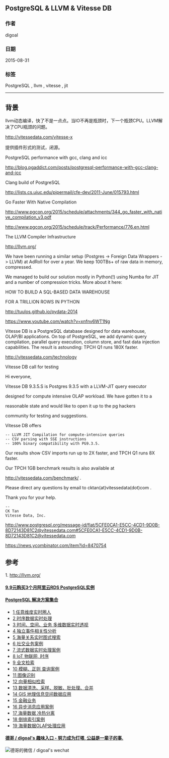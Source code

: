## PostgreSQL & LLVM & Vitesse DB  
                                                                             
### 作者                                                            
digoal                                                            
                                                            
### 日期                                                             
2015-08-31                                                    
                                                              
### 标签                                                            
PostgreSQL , llvm , vitesse , jit    
                                                                        
----                                                                        
                                                                         
## 背景                                                             
llvm动态编译，快了不是一点点。当IO不再是瓶颈时，下一个瓶颈CPU。LLVM解决了CPU瓶颈的问题。  
  
http://vitessedata.com/vitesse-x  
  
提供插件形式的测试，闭源。   
  
  
PostgreSQL performance with gcc, clang and icc  
  
http://blog.pgaddict.com/posts/postgresql-performance-with-gcc-clang-and-icc  
  
Clang build of PostgreSQL  
  
http://lists.cs.uiuc.edu/pipermail/cfe-dev/2011-June/015793.html  
  
Go Faster With Native Compilation  
  
http://www.pgcon.org/2015/schedule/attachments/344_go_faster_with_native_compilation_v3.pdf  
  
http://www.pgcon.org/2015/schedule/track/Performance/776.en.html  
  
The LLVM Compiler Infrastructure  
  
http://llvm.org/  
  
  
We have been running a similar setup (Postgres -> Foreign Data Wrappers -> LLVM) at AdRoll for over a year. We keep 100TBs+ of raw data in memory, compressed.  
  
We managed to build our solution mostly in Python(!) using Numba for JIT and a number of compression tricks. More about it here:  
  
HOW TO BUILD A SQL-BASED DATA WAREHOUSE  
  
FOR A TRILLION ROWS IN PYTHON  
  
http://tuulos.github.io/pydata-2014  
  
https://www.youtube.com/watch?v=xnfnv6WT1Ng  
  
Vitesse DB is a PostgreSQL database designed for data warehouse, OLAP/BI applications. On top of PostgreSQL, we add dynamic query compilation, parallel query execution, column store, and fast data injection capabilities. The result is astounding: TPCH Q1 runs 180X faster.  
  
http://vitessedata.com/technology  
  
  
Vitesse DB call for testing  
  
Hi everyone,  
  
Vitesse DB 9.3.5.S is Postgres 9.3.5 with a LLVM-JIT query executor  
  
designed for compute intensive OLAP workload. We have gotten it to a  
  
reasonable state and would like to open it up to the pg hackers  
  
community for testing and suggestions.  
  
Vitesse DB offers  
  
```  
-- LLVM JIT Compilation for compute-intensive queries  
-- CSV parsing with SSE instructions  
-- 100% binary compatibility with PG9.3.5.  
```  
  
Our results show CSV imports run up to 2X faster, and TPCH Q1 runs 8X faster.  
  
Our TPCH 1GB benchmark results is also available at  
  
http://vitessedata.com/benchmark/ .  
  
Please direct any questions by email to cktan(at)vitessedata(dot)com .  
  
  
Thank you for your help.  
  
```  
--  
CK Tan  
Vitesse Data, Inc.  
```  
  
http://www.postgresql.org/message-id/flat/5CFE0CA1-E5CC-4CD1-9D0B-8D72143D81C2@vitessedata.com#5CFE0CA1-E5CC-4CD1-9D0B-8D72143D81C2@vitessedata.com  
  
  
https://news.ycombinator.com/item?id=8470754  
  
## 参考  
1\. http://llvm.org/  
  
  
  
  
  
  
  
  
  
  
  
  
  
  
  
  
  
  
  
  
  
  
  
  
  
  
  
  
  
  
  
  
  
  
  
  
  
  
  
  
  
  
  
  
  
  
  
  
  
  
  
  
  
  
  
#### [9.9元购买3个月阿里云RDS PostgreSQL实例](https://www.aliyun.com/database/postgresqlactivity "57258f76c37864c6e6d23383d05714ea")
  
  
#### [PostgreSQL 解决方案集合](https://yq.aliyun.com/topic/118 "40cff096e9ed7122c512b35d8561d9c8")
- [1 任意维度实时圈人](https://yq.aliyun.com/topic/118 "40cff096e9ed7122c512b35d8561d9c8")
- [2 时序数据实时处理](https://yq.aliyun.com/topic/118 "40cff096e9ed7122c512b35d8561d9c8")
- [3 时间、空间、业务 多维数据实时透视](https://yq.aliyun.com/topic/118 "40cff096e9ed7122c512b35d8561d9c8")
- [4 独立事件相关性分析](https://yq.aliyun.com/topic/118 "40cff096e9ed7122c512b35d8561d9c8")
- [5 海量关系实时图式搜索](https://yq.aliyun.com/topic/118 "40cff096e9ed7122c512b35d8561d9c8")
- [6 社交业务案例](https://yq.aliyun.com/topic/118 "40cff096e9ed7122c512b35d8561d9c8")
- [7 流式数据实时处理案例](https://yq.aliyun.com/topic/118 "40cff096e9ed7122c512b35d8561d9c8")
- [8 IoT 物联网, 时序](https://yq.aliyun.com/topic/118 "40cff096e9ed7122c512b35d8561d9c8")
- [9 全文检索](https://yq.aliyun.com/topic/118 "40cff096e9ed7122c512b35d8561d9c8")
- [10 模糊、正则 查询案例](https://yq.aliyun.com/topic/118 "40cff096e9ed7122c512b35d8561d9c8")
- [11 图像识别](https://yq.aliyun.com/topic/118 "40cff096e9ed7122c512b35d8561d9c8")
- [12 向量相似检索](https://yq.aliyun.com/topic/118 "40cff096e9ed7122c512b35d8561d9c8")
- [13 数据清洗、采样、脱敏、批处理、合并](https://yq.aliyun.com/topic/118 "40cff096e9ed7122c512b35d8561d9c8")
- [14 GIS 地理信息空间数据应用](https://yq.aliyun.com/topic/118 "40cff096e9ed7122c512b35d8561d9c8")
- [15 金融业务](https://yq.aliyun.com/topic/118 "40cff096e9ed7122c512b35d8561d9c8")
- [16 异步消息应用案例](https://yq.aliyun.com/topic/118 "40cff096e9ed7122c512b35d8561d9c8")
- [17 海量数据 冷热分离](https://yq.aliyun.com/topic/118 "40cff096e9ed7122c512b35d8561d9c8")
- [18 倒排索引案例](https://yq.aliyun.com/topic/118 "40cff096e9ed7122c512b35d8561d9c8")
- [19 海量数据OLAP处理应用](https://yq.aliyun.com/topic/118 "40cff096e9ed7122c512b35d8561d9c8")
  
  
#### [德哥 / digoal's 趣味入口 - 努力成为灯塔, 公益是一辈子的事.](https://github.com/digoal/blog/blob/master/README.md "22709685feb7cab07d30f30387f0a9ae")
  
  
![德哥的微信 / digoal's wechat](../pic/digoal_weixin.jpg "f7ad92eeba24523fd47a6e1a0e691b59")
  
